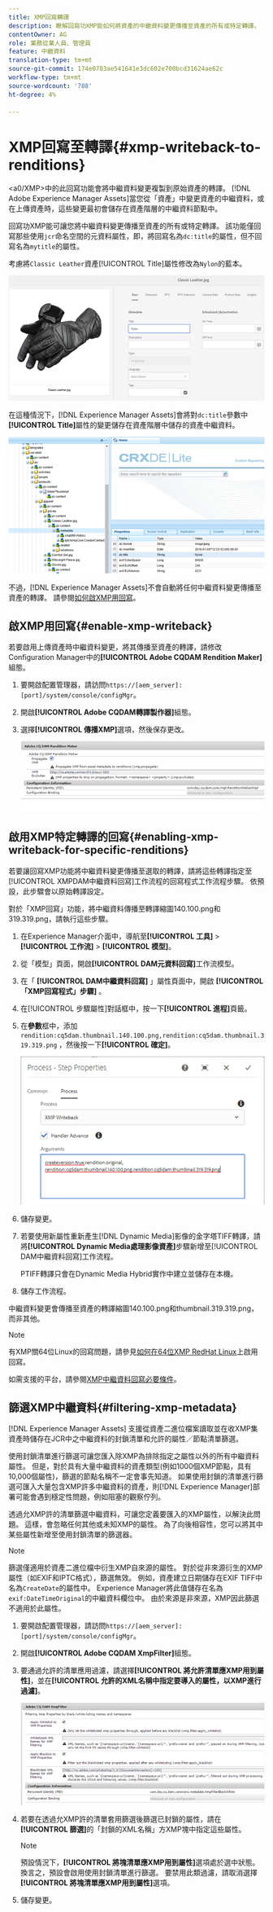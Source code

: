 ```yaml
---
title: XMP回寫轉譯
description: 瞭解回寫功XMP能如何將資產的中繼資料變更傳播至資產的所有或特定轉譯。
contentOwner: AG
role: 業務從業人員、管理員
feature: 中繼資料
translation-type: tm+mt
source-git-commit: 174e0703ae541641e3dc602e700bcd31624ae62c
workflow-type: tm+mt
source-wordcount: '788'
ht-degree: 4%

---
```



# XMP回寫至轉譯{#xmp-writeback-to-renditions}

&lt;a0/XMP>中的此回寫功能會將中繼資料變更複製到原始資產的轉譯。 [!DNL Adobe Experience Manager Assets]當您從「資產」中變更資產的中繼資料，或在上傳資產時，這些變更最初會儲存在資產階層的中繼資料節點中。

回寫功XMP能可讓您將中繼資料變更傳播至資產的所有或特定轉譯。 該功能僅回寫那些使用`jcr`命名空間的元資料屬性，即，將回寫名為`dc:title`的屬性，但不回寫名為`mytitle`的屬性。

考慮將`Classic Leather`資產[!UICONTROL Title]屬性修改為`Nylon`的藍本。

![中繼資料](assets/metadata.png)

在這種情況下，[!DNL Experience Manager Assets]會將對`dc:title`參數中&#x200B;**[!UICONTROL Title]**&#x200B;屬性的變更儲存在資產階層中儲存的資產中繼資料。

![metadata_stored](assets/metadata_stored.png)

不過，[!DNL Experience Manager Assets]不會自動將任何中繼資料變更傳播至資產的轉譯。 請參閱[如何啟XMP用回寫](#enable-xmp-writeback)。

## 啟XMP用回寫{#enable-xmp-writeback}

若要啟用上傳資產時中繼資料變更，將其傳播至資產的轉譯，請修改Configuration Manager中的&#x200B;**[!UICONTROL Adobe CQDAM Rendition Maker]**&#x200B;組態。

1. 要開啟配置管理器，請訪問`https://[aem_server]:[port]/system/console/configMgr`。
1. 開啟&#x200B;**[!UICONTROL Adobe CQDAM轉譯製作器]**&#x200B;組態。
1. 選擇&#x200B;**[!UICONTROL 傳播XMP]**&#x200B;選項，然後保存更改。

   ![chlimage_1-135](assets/chlimage_1-346.png)

## 啟用XMP特定轉譯的回寫{#enabling-xmp-writeback-for-specific-renditions}

若要讓回寫XMP功能將中繼資料變更傳播至選取的轉譯，請將這些轉譯指定至[!UICONTROL XMPDAM中繼資料回寫]工作流程的回寫程式工作流程步驟。 依預設，此步驟會以原始轉譯設定。

對於「XMP回寫」功能，將中繼資料傳播至轉譯縮圖140.100.png和319.319.png，請執行這些步驟。

1. 在Experience Manager介面中，導航至&#x200B;**[!UICONTROL 工具]** > **[!UICONTROL 工作流]** > **[!UICONTROL 模型]**。
1. 從「模型」頁面，開啟&#x200B;**[!UICONTROL DAM元資料回寫]**&#x200B;工作流模型。
1. 在「 **[!UICONTROL DAM中繼資料回寫]** 」屬性頁面中，開啟 **[!UICONTROL 「XMP回寫程式」步驟]** 。
1. 在[!UICONTROL 步驟屬性]對話框中，按一下&#x200B;**[!UICONTROL 進程]**&#x200B;頁籤。
1. 在&#x200B;**參數**&#x200B;框中，添加`rendition:cq5dam.thumbnail.140.100.png,rendition:cq5dam.thumbnail.319.319.png` ，然後按一下&#x200B;**[!UICONTROL 確定]**。

   ![step_properties](assets/step_properties.png)

1. 儲存變更。
1. 若要使用新屬性重新產生[!DNL Dynamic Media]影像的金字塔TIFF轉譯，請將&#x200B;**[!UICONTROL Dynamic Media處理影像資產]**&#x200B;步驟新增至[!UICONTROL DAM中繼資料回寫]工作流程。

   PTIFF轉譯只會在Dynamic Media Hybrid實作中建立並儲存在本機。

1. 儲存工作流程。

中繼資料變更會傳播至資產的轉譯縮圖140.100.png和thumbnail.319.319.png，而非其他。

>[!NOTE]
>
>有XMP關64位Linux的回寫問題，請參見[如何在64位XMP RedHat Linux](https://helpx.adobe.com/experience-manager/kb/enable-xmp-write-back-64-bit-redhat.html)上啟用回寫。
>
>如需支援的平台，請參閱[XMP中繼資料回寫必要條件](/help/sites-deploying/technical-requirements.md#requirements-for-aem-assets-xmp-metadata-write-back)。

## 篩選XMP中繼資料{#filtering-xmp-metadata}

[!DNL Experience Manager Assets] 支援從資產二進位檔案讀取並在收XMP集資產時儲存在JCR中之中繼資料的封鎖清單和允許的屬性／節點清單篩選。

使用封鎖清單進行篩選可讓您匯入除XMP為排除指定之屬性以外的所有中繼資料屬性。 但是，對於具有大量中繼資料的資產類型(例如1000個XMP節點，具有10,000個屬性)，篩選的節點名稱不一定會事先知道。 如果使用封鎖的清單進行篩選可匯入大量包含XMP許多中繼資料的資產，則[!DNL Experience Manager]部署可能會遇到穩定性問題，例如阻塞的觀察佇列。

透過允XMP許的清單篩選中繼資料，可讓您定義要匯入的XMP屬性，以解決此問題。 這樣，會忽略任何其他或未知XMP的屬性。 為了向後相容性，您可以將其中某些屬性新增至使用封鎖清單的篩選器。

>[!NOTE]
>
>篩選僅適用於資產二進位檔中衍生XMP自來源的屬性。 對於從非來源衍生的XMP屬性（如EXIF和IPTC格式），篩選無效。 例如，資產建立日期儲存在EXIF TIFF中名為`CreateDate`的屬性中。 Experience Manager將此值儲存在名為`exif:DateTimeOriginal`的中繼資料欄位中。 由於來源是非來源，XMP因此篩選不適用於此屬性。

1. 要開啟配置管理器，請訪問`https://[aem_server]:[port]/system/console/configMgr`。
1. 開啟&#x200B;**[!UICONTROL Adobe CQDAM XmpFilter]**&#x200B;組態。
1. 要通過允許的清單應用過濾，請選擇&#x200B;**[!UICONTROL 將允許清單應XMP用到屬性]**，並在&#x200B;**[!UICONTROL 允許的XML名稱中指定要導入的屬性，以XMP進行過濾]**。

   ![chlimage_1-136](assets/chlimage_1-347.png)

1. 若要在透過允XMP許的清單套用篩選後篩選已封鎖的屬性，請在&#x200B;**[!UICONTROL 篩選]**&#x200B;的「封鎖的XML名稱」方XMP塊中指定這些屬性。

   >[!NOTE]
   >
   >預設情況下，**[!UICONTROL 將塊清單應XMP用到屬性]**&#x200B;選項處於選中狀態。 換言之，預設會啟用使用封鎖清單進行篩選。 要禁用此類過濾，請取消選擇&#x200B;**[!UICONTROL 將塊清單應XMP用到屬性]**&#x200B;選項。

1. 儲存變更。
